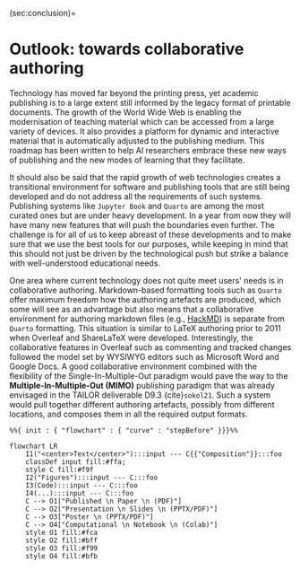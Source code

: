(sec:conclusion)=
# Outlook: towards collaborative authoring

Technology has moved far beyond the printing press, yet academic publishing 
is to a large extent still informed by the legacy format of printable documents. 
The growth of the World Wide Web is enabling the modernisation of teaching material
which can be accessed from a large variety of devices. It also provides a
platform for dynamic and interactive material that is automatically adjusted to
the publishing medium. 
This roadmap has been written to help AI researchers embrace these new ways of publishing 
and the new modes of learning that they facilitate. 

It should also be said that the rapid growth of web technologies creates a
transitional environment for software and publishing tools that are still being
developed and do not address all the requirements of such systems. Publishing
systems like `Jupyter Book` and `Quarto` are among the most curated ones but are
under heavy development. 
In a year from now they will have many new features that will push the boundaries even further. 
The challenge is for all of us to keep abreast of these developments and to make sure that 
we use the best tools for our purposes, 
while keeping in mind that this should not just be driven by the technological push 
but strike a balance with well-understood educational needs. 

One area where current technology does not quite meet users' needs is in collaborative authoring. 
Markdown-based formatting tools such as `Quarto` offer maximum freedom how the authoring artefacts are produced, 
which some will see as an advantage but also means that a collaborative environment for authoring 
markdown files (e.g., [HackMD](https://hackmd.io/)) is separate from `Quarto` formatting. 
This situation is similar to LaTeX authoring prior to 2011 when Overleaf and ShareLaTeX were developed. 
Interestingly, the collaborative features in Overleaf such as commenting and tracked changes followed the model set by WYSIWYG editors such as Microsoft Word and Google Docs. 
A good collaborative environment combined with the flexibility of the Single-In-Multiple-Out paradigm would pave the way to the **Multiple-In-Multiple-Out (MIMO)** publishing paradigm that was already envisaged in the 
TAILOR deliverable D9.3 {cite}`sokol21`. 
Such a system would pull together different authoring artefacts, possibly from different locations, and composes them in all the required output formats. 

```{mermaid}
%%{ init : { "flowchart" : { "curve" : "stepBefore" }}}%%

flowchart LR
    I1("<center>Text</center>"):::input --- C{{"Composition"}}:::foo
    classDef input fill:#ffa;
    style C fill:#f9f
    I2("Figures"):::input --- C:::foo
    I3(Code):::input --- C:::foo
    I4(...):::input --- C:::foo
    C --> O1["Published \n Paper \n (PDF)"]
    C --> O2["Presentation \n Slides \n (PPTX/PDF)"]
    C --> O3["Poster \n (PPTX/PDF)"]
    C --> O4["Computational \n Notebook \n (Colab)"]
    style O1 fill:#fca
    style O2 fill:#bff
    style O3 fill:#f99
    style O4 fill:#bfb
```

